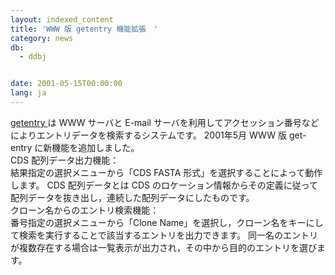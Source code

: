 ```yaml
---
layout: indexed_content
title: 'WWW 版 getentry 機能拡張　'
category: news
db:
  - ddbj


date: 2001-05-15T00:00:00
lang: ja
---
```


<a href="http://getentry.ddbj.nig.ac.jp/top-j.html">getentry </a>は WWW サーバと E-mail サーバを利用してアクセッション番号などによりエントリデータを検索するシステムです。 2001年5月 WWW 版 get-entry に新機能を追加しました。<br>CDS 配列データ出力機能：<br>結果指定の選択メニューから「CDS FASTA 形式」を選択することによって動作します。 CDS 配列データとは CDS のロケーション情報からその定義に従って配列データを抜き出し，連続した配列データにしたものです。<br>クローン名からのエントリ検索機能：<br>番号指定の選択メニューから「Clone Name」を選択し，クローン名をキーにして検索を実行することで該当するエントリを出力できます。 同一名のエントリが複数存在する場合は一覧表示が出力され，その中から目的のエントリを選びます。
